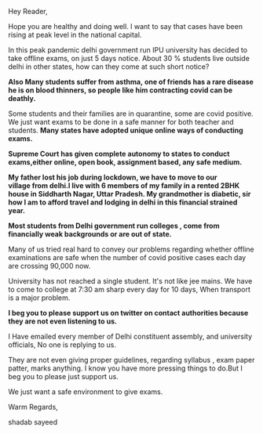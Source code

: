 
Hey Reader, 


Hope you are healthy and doing well.
I want to say that cases have been rising at peak level in the national capital.


In this peak pandemic delhi government run IPU university has decided to take offline exams, on just 5 days notice. 
About 30 % students live outside delhi in other states, how can they come at such short notice? 


**Also Many students suffer from asthma, one of friends has a rare disease he is on blood thinners, so people like him contracting covid can be deathly.**

Some students and their families are in quarantine, some are covid positive.
We just want exams to be done in a safe manner for both teacher and students. 
**Many states have adopted unique online ways of conducting exams.**


**Supreme Court has given complete autonomy to states to conduct exams,either online, open book, assignment based, any safe medium.**


**My father lost his job during lockdown, we have to move to our village from delhi.I live with 6 members of my family in a rented 2BHK house in Siddharth Nagar, Uttar Pradesh. 
My grandmother is diabetic, sir how I am to afford travel and lodging in delhi in this financial strained year.**

**Most students from Delhi government run colleges , come from financially weak backgrounds or are out of state.**


Many of us tried real hard to convey our problems regarding whether offline examinations are safe when the number of covid positive cases each day are crossing 90,000 now. 


University has not reached a single student. It's not like jee mains. We have to come to college at 7:30 am sharp every day for 10 days, When transport is a major problem.


**I beg you to please support us on twitter on contact authorities because they are not even listening to us.**  

I Have emailed every member of Delhi constituent assembly, and university officials, No one is replying to us. 

They are not even giving proper guidelines, regarding syllabus , exam paper patter, marks anything. 
I know you have more pressing things to do.But I beg you to please just support us. 

We just want a safe environment to give exams. 

Warm Regards,

shadab sayeed
